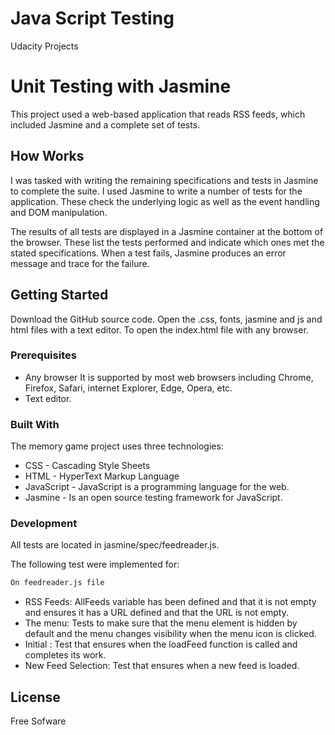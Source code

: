 # Java Script Testing
Udacity Projects

# Unit Testing with Jasmine

This project used a web-based application that reads RSS feeds, which included Jasmine and a complete set of tests. 

## How Works

I was tasked with writing the remaining specifications and tests in Jasmine to complete the suite.
I used Jasmine to write a number of tests for the application. These check the underlying logic as well as the event handling and DOM manipulation.

The results of all tests are displayed in a Jasmine container at the bottom of the browser. These list the tests performed and indicate which ones met the stated specifications. When a test fails, Jasmine produces an error message and trace for the failure.

## Getting Started

Download the GitHub source code. Open the .css, fonts, jasmine and js and html files with a text editor. To open the index.html file with any browser.

### Prerequisites

  - Any browser  It is supported by most web browsers including Chrome, Firefox, Safari, internet Explorer, Edge, Opera, etc.
  - Text editor.
  
### Built With

The memory game project uses three technologies: 

* CSS -  Cascading Style Sheets
* HTML - HyperText Markup Language 
* JavaScript - JavaScript is a programming language for the web.
* Jasmine -  Is an open source testing framework for JavaScript.

### Development

All tests are located in jasmine/spec/feedreader.js.
 
The following test were implemented for:
```sh
On feedreader.js file
```
* RSS Feeds: 
  AllFeeds variable has been defined and that it is not empty and ensures it has a URL defined and that the URL is not empty.
* The menu:
  Tests to make sure that the menu element is hidden by default and the menu changes visibility when the menu icon is clicked.
* Initial :
   Test that ensures when the loadFeed function is called and completes its work.
* New Feed Selection:
  Test that ensures when a new feed is loaded.

License
----

Free Sofware


